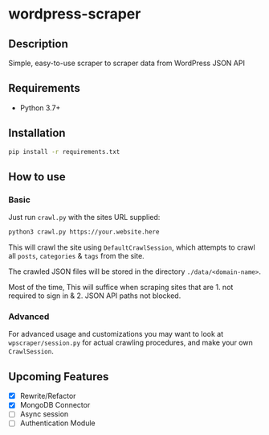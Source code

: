 # wordpress-scraper

## Description

Simple, easy-to-use scraper to scraper data from WordPress JSON API

## Requirements

 - Python 3.7+

## Installation

```bash
pip install -r requirements.txt
```

## How to use

### Basic

Just run `crawl.py` with the sites URL supplied:

```bash
python3 crawl.py https://your.website.here
```

This will crawl the site using `DefaultCrawlSession`, which attempts to crawl all `posts`, `categories` & `tags` from the site.

The crawled JSON files will be stored in the directory `./data/<domain-name>`.

Most of the time, This will suffice when scraping sites that are 1. not required to sign in & 2. JSON API paths not blocked.


### Advanced
For advanced usage and customizations you may want to look at `wpscraper/session.py` for actual crawling procedures, and make your own `CrawlSession`.

## Upcoming Features

- [x] Rewrite/Refactor
- [x] MongoDB Connector
- [ ] Async session
- [ ] Authentication Module
